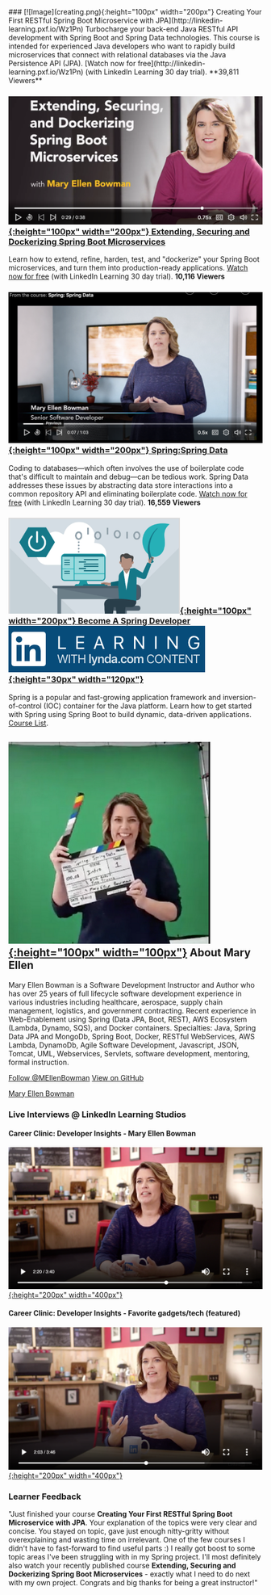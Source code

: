<script type="text/javascript" src="https://platform.linkedin.com/badges/js/profile.js" async defer></script>
<meta name='ir-site-verification-token' value='-693129333' />
### [![Image](creating.png){:height="100px" width="200px"}   Creating Your First RESTful Spring Boot Microservice with JPA](http://linkedin-learning.pxf.io/Wz1Pn)
Turbocharge your back-end Java RESTful API development with Spring Boot and Spring Data technologies. This course is intended for experienced Java developers who want to rapidly build microservices that connect with relational databases via the Java Persistence API (JPA). [Watch now for free](http://linkedin-learning.pxf.io/Wz1Pn) (with LinkedIn Learning 30 day trial).
**39,811 Viewers** 

### [![Image](extending.png){:height="100px" width="200px"}   Extending, Securing and Dockerizing Spring Boot Microservices ](http://linkedin-learning.pxf.io/3aGqA)
Learn how to extend, refine, harden, test, and "dockerize" your Spring Boot microservices, and turn them into production-ready applications. [Watch now for free](http://linkedin-learning.pxf.io/3aGqA) (with LinkedIn Learning 30 day trial).
**10,116 Viewers**
### [![Image](SpringData.png){:height="100px" width="200px"}   Spring:Spring Data](http://linkedin-learning.pxf.io/dvmPy)
Coding to databases—which often involves the use of boilerplate code that's difficult to maintain and debug—can be tedious work. Spring Data addresses these issues by abstracting data store interactions into a common repository API and eliminating boilerplate code. [Watch now for free](http://linkedin-learning.pxf.io/dvmPy) (with LinkedIn Learning 30 day trial).
**16,559 Viewers**
### [![Image](LearningPath.png){:height="100px" width="200px"}   Become A Spring Developer](http://linkedin-learning.pxf.io/1kmKB)&nbsp;&nbsp;&nbsp;&nbsp;&nbsp;&nbsp;&nbsp;&nbsp;&nbsp;&nbsp;&nbsp;&nbsp;&nbsp;&nbsp;&nbsp;&nbsp; [![Image](Lil.png){:height="30px" width="120px"}](http://linkedin-learning.pxf.io/KGnQz)
Spring is a popular and fast-growing application framework and inversion-of-control (IOC) container for the Java platform. Learn how to get started with Spring using Spring Boot to build dynamic, data-driven applications. [Course List](http://linkedin-learning.pxf.io/1kmKB).
## [![Image](action.png){:height="100px" width="100px"}](http://maryellenteaches.github.io/action.png)   About Mary Ellen 
Mary Ellen Bowman is a Software Development Instructor and Author who has over 25 years of full lifecycle software development experience in various industries including healthcare, aerospace, supply chain management, logistics, and government contracting. Recent experience in Web-Enablement using Spring (Data JPA, Boot, REST), AWS Ecosystem (Lambda, Dynamo, SQS), and Docker containers.
Specialties: Java, Spring Data JPA and MongoDb, Spring Boot, Docker, RESTful WebServices, AWS Lambda, DynamoDb, Agile Software Development, Javascript, JSON, Tomcat, UML, Webservices, Servlets, software development, mentoring, formal instruction. 

<a href="https://twitter.com/MEllenBowman?ref_src=twsrc%5Etfw" class="twitter-follow-button" data-show-count="false">Follow @MEllenBowman</a><script async src="https://platform.twitter.com/widgets.js" charset="utf-8"></script> <a href="https://github.com/maryellenteaches" class="btn">View on GitHub</a>

<div class="LI-profile-badge"  data-version="v1" data-size="large" data-locale="en_US" data-type="horizontal" data-theme="dark" data-vanity="mebowman"><a class="LI-simple-link" href='http://www.linkedin.com/in/mebowman?trk=profile-badge'>Mary Ellen Bowman</a></div>


### Live Interviews @ LinkedIn Learning Studios

#### Career Clinic: Developer Insights - Mary Ellen Bowman

[![Image](interview.png){:height="200px" width="400px"}](http://linkedin-learning.pxf.io/MV9vN)

#### Career Clinic: Developer Insights - Favorite gadgets/tech (featured)

[![Image](gadgets.png){:height="200px" width="400px"}](http://linkedin-learning.pxf.io/QX5Zo)

### Learner Feedback
"Just finished your course **Creating Your First RESTful Spring Boot Microservice with JPA**. Your explanation of the topics were very clear and concise. You stayed on topic, gave just enough nitty-gritty without overexplaining and wasting time on irrelevant. One of the few courses I didn't have to fast-forward to find useful parts :) I really got boost to some topic areas I've been struggling with in my Spring project. I'll most definitely also watch your recently published course **Extending, Securing and Dockerizing Spring Boot Microservices** - exactly what I need to do next with my own project.
Congrats and big thanks for being a great instructor!"

